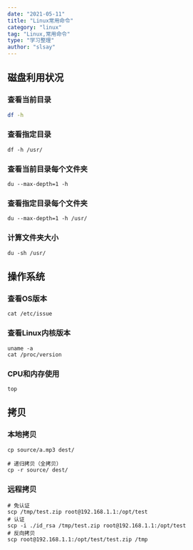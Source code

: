 ```yaml
---
date: "2021-05-11"
title: "Linux常用命令"
category: "linux"
tag: "Linux,常用命令"
type: "学习整理"
author: "slsay"
---
```


## 磁盘利用状况
### 查看当前目录
```sh
df -h
```

### 查看指定目录
```shell script
df -h /usr/
```

### 查看当前目录每个文件夹
```shell script
du --max-depth=1 -h
```

### 查看指定目录每个文件夹
```shell script
du --max-depth=1 -h /usr/
```

### 计算文件夹大小
```shell script
du -sh /usr/
```

## 操作系统
### 查看OS版本
```shell script
cat /etc/issue
```
### 查看Linux内核版本
```shell script
uname -a
cat /proc/version
```

### CPU和内存使用
```shell script
top
```

## 拷贝
### 本地拷贝
```shell script
cp source/a.mp3 dest/

# 递归拷贝（全拷贝）
cp -r source/ dest/
```

### 远程拷贝
```shell script
# 免认证
scp /tmp/test.zip root@192.168.1.1:/opt/test
# 认证
scp -i ./id_rsa /tmp/test.zip root@192.168.1.1:/opt/test
# 反向拷贝
scp root@192.168.1.1:/opt/test/test.zip /tmp

```